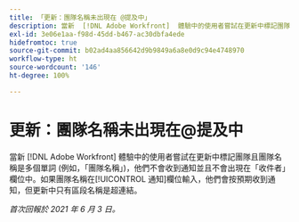 ```yaml
---
title: 「更新：團隊名稱未出現在 @提及中」
description: 當新  [!DNL Adobe Workfront]  體驗中的使用者嘗試在更新中標記團隊且團隊名稱是多個單詞 (例如，「團隊名稱」)，他們不會收到通知並且不會出現在「收件者」欄位中。如果團隊名稱在[!UICONTROL 通知]欄位輸入，他們會按預期收到通知，但更新中只有區段名稱是超連結。
exl-id: 3e06e1aa-f98d-45dd-b467-ac30dbfa4ede
hidefromtoc: true
source-git-commit: b02ad4aa856642d9b9849a6a8e0d9c94e4748970
workflow-type: ht
source-wordcount: '146'
ht-degree: 100%

---
```


# 更新：團隊名稱未出現在@提及中

當新 [!DNL Adobe Workfront] 體驗中的使用者嘗試在更新中標記團隊且團隊名稱是多個單詞 (例如，「團隊名稱」)，他們不會收到通知並且不會出現在「收件者」欄位中。如果團隊名稱在[!UICONTROL 通知]欄位輸入，他們會按預期收到通知，但更新中只有區段名稱是超連結。

_首次回報於 2021 年 6 月 3 日。_
